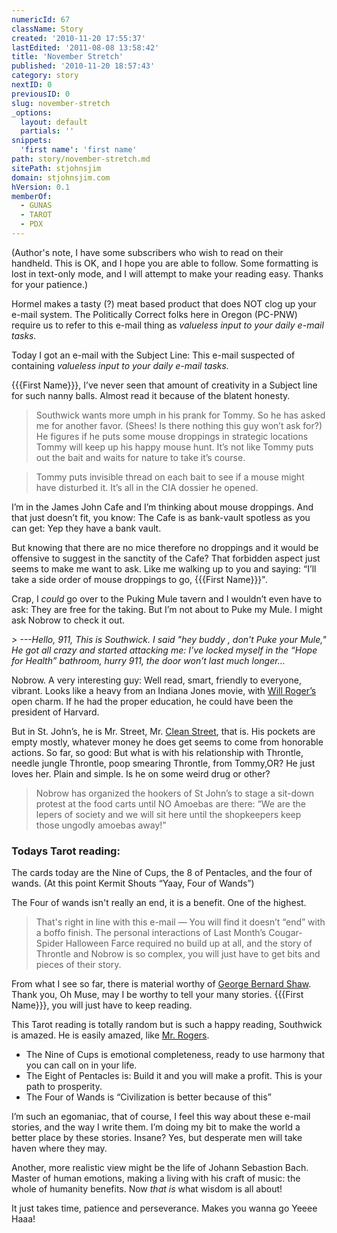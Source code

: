 ```yaml
---
numericId: 67
className: Story
created: '2010-11-20 17:55:37'
lastEdited: '2011-08-08 13:58:42'
title: 'November Stretch'
published: '2010-11-20 18:57:43'
category: story
nextID: 0
previousID: 0
slug: november-stretch
_options:
  layout: default
  partials: ''
snippets:
  'first name': 'first name'
path: story/november-stretch.md
sitePath: stjohnsjim
domain: stjohnsjim.com
hVersion: 0.1
memberOf:
  - GUNAS
  - TAROT
  - PDX
---
```


(Author's note, I have some subscribers who wish to read on their handheld. This is OK, and I hope you are able to follow. Some formatting is lost in text-only mode, and I will attempt to make your reading easy. Thanks for your patience.)

Hormel makes a tasty (?) meat based product that does NOT clog up your e-mail system. The Politically Correct folks here in Oregon (PC-PNW) require us to refer to this e-mail thing as _valueless input to your daily e-mail tasks._

Today I got an e-mail with the Subject Line: This e-mail suspected of containing _valueless input to your daily e-mail tasks._

{{{First Name}}}, I’ve never seen that amount of creativity in a Subject line for such nanny balls. Almost read it because of the blatent honesty.

> Southwick wants more umph in his prank for Tommy. So he has asked me for another favor. (Shees! Is there nothing this guy won’t ask for?) He figures if he puts some mouse droppings in strategic locations Tommy will keep up his happy mouse hunt. It’s not like Tommy puts out the bait and waits for nature to take it’s course.

> Tommy puts invisible thread on each bait to see if a mouse might have disturbed it. It’s all in the CIA dossier he opened.

I’m in the James John Cafe and I’m thinking about mouse droppings. And that just doesn’t fit, you know: The Cafe is as bank-vault spotless as you can get: Yep they have a bank vault.

But knowing that there are no mice therefore no droppings and it would be offensive to suggest in the sanctity of the Cafe? That forbidden aspect just seems to make me want to ask. Like me walking up to you and saying: “I’ll take a side order of mouse droppings to go, {{{First Name}}}".

Crap, I _could_ go over to the Puking Mule tavern and I wouldn’t even have to ask: They are free for the taking. But I’m not about to Puke my Mule. I might ask Nobrow to check it out.

_> ---Hello, 911, This is Southwick. I said "hey buddy , don't Puke your Mule," He got all crazy and started attacking me: I’ve locked myself in the “Hope for Health” bathroom, hurry 911, the door won’t last much longer…_

Nobrow. A very interesting guy: Well read, smart, friendly to everyone, vibrant. Looks like a heavy from an Indiana Jones movie, with [Will Roger’s][0] open charm. If he had the proper education, he could have been the president of Harvard.

But in St. John’s, he is Mr. Street, Mr. [Clean Street][1], that is. His pockets are empty mostly, whatever money he does get seems to come from honorable actions. So far, so good: But what is with his relationship with Throntle, needle jungle Throntle, poop smearing Throntle, from Tommy,OR? He just loves her. Plain and simple. Is he on some weird drug or other?

> Nobrow has organized the hookers of St John’s to stage a sit-down protest at the food carts until NO Amoebas are there: “We are the lepers of society and we will sit here until the shopkeepers keep those ungodly amoebas away!”

### Todays Tarot reading:

The cards today are the Nine of Cups, the 8 of Pentacles, and the four of wands. (At this point Kermit Shouts “Yaay, Four of Wands”)

The Four of wands isn't really an end, it is a benefit. One of the highest.

> That's right in line with this e-mail — You will find it doesn’t “end” with a boffo finish. The personal interactions of Last Month’s Cougar-Spider Halloween Farce required no build up at all, and the story of Throntle and Nobrow is so complex, you will just have to get bits and pieces of their story.

From what I see so far, there is material worthy of [George Bernard Shaw][2]. Thank you, Oh Muse, may I be worthy to tell your many stories. {{{First Name}}}, you will just have to keep reading.

This Tarot reading is totally random but is such a happy reading, Southwick is amazed. He is easily amazed, like [Mr. Rogers][3].

- The Nine of Cups is emotional completeness, ready to use harmony that you can call on in your life.
- The Eight of Pentacles is: Build it and you will make a profit. This is your path to prosperity.
- The Four of Wands is “Civilization is better because of this”

I’m such an egomaniac, that of course, I feel this way about these e-mail stories, and the way I write them. I’m doing my bit to make the world a better place by these stories. Insane? Yes, but desperate men will take haven where they may.

Another, more realistic view might be the life of Johann Sebastion Bach. Master of human emotions, making a living with his craft of music: the whole of humanity benefits. Now _that is_ what wisdom is all about!

It just takes time, patience and perseverance. Makes you wanna go Yeeee Haaa!

[0]: http://www.google.com/search?rls=en&q=will+rogers&ie=UTF-8&oe=UTF-8
[1]: http://www.google.com/images?rls=en&q=mr+clean&oe=UTF-8&um=1&ie=UTF-8&source=univ&ei=0IfoTIL0J4aisQPhzPmwCw&sa=X&oi=image_result_group&ct=title&resnum=1&ved=0CC0QsAQwAA&biw=1043&bih=596
[2]: http://en.wikipedia.org/wiki/George_Bernard_Shaw
[3]: http://www.myspace.com/j0lietjakeblues/blog/476795617
